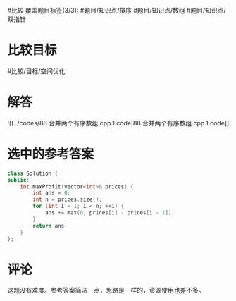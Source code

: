 #比较
覆盖题目标签(3/3): #题目/知识点/排序 #题目/知识点/数组 #题目/知识点/双指针

# 比较目标

#比较/目标/空间优化  

# 解答

![[../codes/88.合并两个有序数组.cpp.1.code|88.合并两个有序数组.cpp.1.code]]

# 选中的参考答案

```C++
class Solution {
public:
    int maxProfit(vector<int>& prices) {   
        int ans = 0;
        int n = prices.size();
        for (int i = 1; i < n; ++i) {
            ans += max(0, prices[i] - prices[i - 1]);
        }
        return ans;
    }
};
```

# 评论

这题没有难度。参考答案简洁一点，思路是一样的，资源使用也差不多。